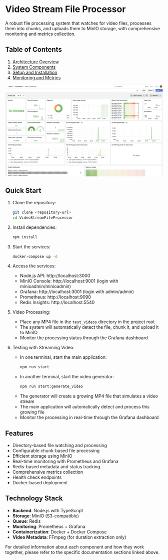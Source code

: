 # Video Stream File Processor

A robust file processing system that watches for video files, processes them into chunks, and uploads them to MinIO storage, with comprehensive monitoring and metrics collection.

## Table of Contents

1. [Architecture Overview](docs/architecture.md)
2. [System Components](docs/components.md)
3. [Setup and Installation](docs/setup.md)
4. [Monitoring and Metrics](docs/monitoring.md)
   
![MinIO Dashboard](docs/img/dashboards/minio.png)

## Quick Start

1. Clone the repository:
   ```bash
   git clone <repository-url>
   cd VideoStreamFileProcessor
   ```

2. Install dependencies:
   ```bash
   npm install
   ```

3. Start the services:
   ```bash
   docker-compose up -d
   ```

4. Access the services:
   - Node.js API: http://localhost:3000
   - MinIO Console: http://localhost:9001 (login with minioadmin/minioadmin)
   - Grafana: http://localhost:3001 (login with admin/admin)
   - Prometheus: http://localhost:9090
   - Redis Insights: http://localhost:5540

5. Video Processing:
   - Place any MP4 file in the `test_videos` directory in the project root
   - The system will automatically detect the file, chunk it, and upload it to MinIO
   - Monitor the processing status through the Grafana dashboard

6. Testing with Streaming Video:
   - In one terminal, start the main application:
     ```bash
     npm run start
     ```
   - In another terminal, start the video generator:
     ```bash
     npm run start:generate_video
     ```
   - The generator will create a growing MP4 file that simulates a video stream
   - The main application will automatically detect and process this growing file
   - Monitor the processing in real-time through the Grafana dashboard

## Features

- Directory-based file watching and processing
- Configurable chunk-based file processing
- Efficient storage using MinIO
- Real-time monitoring with Prometheus and Grafana
- Redis-based metadata and status tracking
- Comprehensive metrics collection
- Health check endpoints
- Docker-based deployment

## Technology Stack

- **Backend**: Node.js with TypeScript
- **Storage**: MinIO (S3-compatible)
- **Queue**: Redis
- **Monitoring**: Prometheus + Grafana
- **Containerization**: Docker + Docker Compose
- **Video Metadata**: FFmpeg (for duration extraction only)

For detailed information about each component and how they work together, please refer to the specific documentation sections linked above. 

